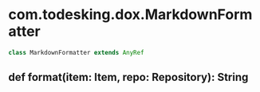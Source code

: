 # com.todesking.dox.MarkdownFormatter


```scala
class MarkdownFormatter extends AnyRef
```


 def format(item: Item, repo: Repository): String
--------------------------------------------------


